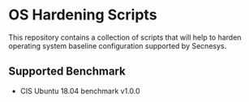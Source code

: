 # OS Hardening Scripts
This repository contains a collection of scripts that will help to harden operating system baseline configuration supported by Secnesys.

## Supported Benchmark
* CIS Ubuntu 18.04 benchmark v1.0.0
